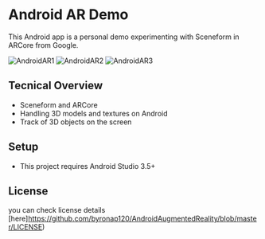 # Android AR Demo

This Android app is a personal demo experimenting with Sceneform in ARCore from Google.

<img src='https://i.imgur.com/lvkssdV.gif' title='AndroidAR' width='' alt='AndroidAR1' />   <img src='https://i.imgur.com/1dEQecr.png?1' title='AndroidAR' width='' alt='AndroidAR2' />   <img src='https://i.imgur.com/egPHQzC.png?1' title='AndroidAR' width='' alt='AndroidAR3' />

## Tecnical Overview

- Sceneform and ARCore
- Handling 3D models and textures on Android
- Track of 3D objects on the screen

## Setup

- This project requires Android Studio 3.5+

## License

you can check license details [here]https://github.com/byronap120/AndroidAugmentedReality/blob/master/LICENSE) 
